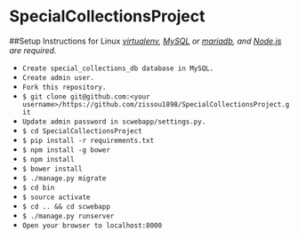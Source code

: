 # SpecialCollectionsProject
##Setup Instructions for Linux
*[virtualenv](http://virtualenv.readthedocs.org/en/latest/), [MySQL](http://www.mysql.com/) or [mariadb](https://mariadb.org/), and
[Node.js](http://nodejs.org/) are required.*
* `Create special_collections_db database in MySQL.`
* `Create admin user.`
* `Fork this repository.`
* `$ git clone git@github.com:<your username>/https://github.com/zissou1898/SpecialCollectionsProject.git`
* `Update admin password in scwebapp/settings.py.`
* `$ cd SpecialCollectionsProject`
* `$ pip install -r requirements.txt`
* `$ npm install -g bower`
* `$ npm install`
* `$ bower install`
* `$ ./manage.py migrate`
* `$ cd bin`
* `$ source activate`
* `$ cd .. && cd scwebapp`
* `$ ./manage.py runserver`
* `Open your browser to localhost:8000`
